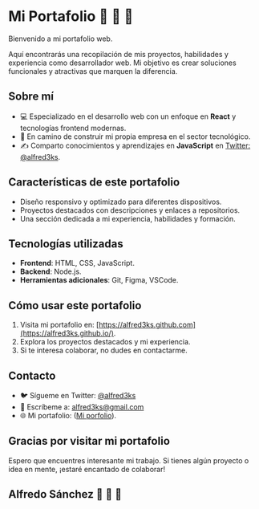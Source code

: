 # **Mi Portafolio** 🌟 🚀 🎯

Bienvenido a mi portafolio web.

Aquí encontrarás una recopilación de mis proyectos, habilidades y experiencia como desarrollador web. Mi objetivo es crear soluciones funcionales y atractivas que marquen la diferencia.

## **Sobre mí**

- 💻 Especializado en el desarrollo web con un enfoque en **React** y tecnologías frontend modernas.
- 🚀 En camino de construir mi propia empresa en el sector tecnológico.
- ✍️ Comparto conocimientos y aprendizajes en **JavaScript** en [Twitter: @alfred3ks](https://twitter.com/alfred3ks).

## **Características de este portafolio**

- Diseño responsivo y optimizado para diferentes dispositivos.
- Proyectos destacados con descripciones y enlaces a repositorios.
- Una sección dedicada a mi experiencia, habilidades y formación.

## **Tecnologías utilizadas**

- **Frontend**: HTML, CSS, JavaScript.
- **Backend**: Node.js.
- **Herramientas adicionales**: Git, Figma, VSCode.

## **Cómo usar este portafolio**

1. Visita mi portafolio en: [https://alfred3ks.github.com](https://alfred3ks.github.io/).
2. Explora los proyectos destacados y mi experiencia.
3. Si te interesa colaborar, no dudes en contactarme.

## **Contacto**

- 🐦 Sígueme en Twitter: [@alfred3ks](https://twitter.com/alfred3ks)
- 📧 Escríbeme a: alfred3ks@gmail.com
- 🌐 Mi portafolio: ([Mi porfolio](https://alfred3ks.github.io/)).

## **Gracias por visitar mi portafolio**

Espero que encuentres interesante mi trabajo. Si tienes algún proyecto o idea en mente, ¡estaré encantado de colaborar!

## Alfredo Sánchez 👋 🎯 🚀
